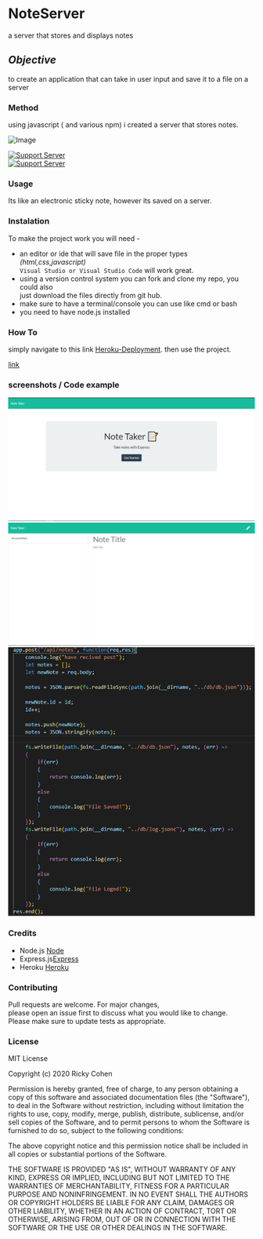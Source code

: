 # NoteServer
a server that stores and displays notes

## *Objective* 
to create an application that can take in user input and save it to a file on a server

### Method
using javascript  ( and various npm) i created a server that stores notes.



![Image](https://img.shields.io/badge/languages-html%20%7C%20css%20%7C%20javascript-blue)<br>

[![Support Server](https://img.shields.io/discord/758849764959191071.svg?color=7289da&label=UofMcohort&logo=discord&style=flat-square)](https://discord.gg/HaWKVB6)<br>
[![Support Server](https://img.shields.io/discord/568508644669390905.svg?color=7289da&label=Personal&logo=discord&style=pastic)](https://discord.gg/Sj6HrJQ)



### Usage 
Its like an electronic sticky note, however its saved on a server.

### Instalation
To make the project work you will need -
* an editor or ide that will save file in the proper types *(html,css,javascript)* <br>
`Visual Studio or Visual Studio Code` will work great.
* using a version control system you can fork and clone my repo, you could also<br>
just download the files directly from git hub.
* make sure to have a terminal/console you can use like cmd or bash
* you need to have node.js installed

### How To
simply navigate to this link [Heroku-Deployment](https://evening-lowlands-51185.herokuapp.com/).
then use the project.

[link](https://drive.google.com/file/d/1saeYyln8Aps54GtVENXMK6tF-FHgYmyM/view?usp=sharing)

### screenshots / Code example
![Image](Develop/public/assets/img/Home.PNG "home page")<br>
![Image](Develop/public/assets/img/Main.PNG "main use page")<br>
![Image](Develop/public/assets/img/Code.PNG "app.post")



### Credits
* Node.js [Node](https://nodejs.org/en/)
* Express.js[Express](https://expressjs.com/)
* Heroku [Heroku](https://www.heroku.com/)


### Contributing
Pull requests are welcome. For major changes,<br>
please open an issue first to discuss what you would like to change.<br>
 Please make sure to update tests as appropriate.


### License

MIT License

Copyright (c) 2020 Ricky Cohen

Permission is hereby granted, free of charge, to any person obtaining a copy
of this software and associated documentation files (the "Software"), to deal
in the Software without restriction, including without limitation the rights
to use, copy, modify, merge, publish, distribute, sublicense, and/or sell
copies of the Software, and to permit persons to whom the Software is
furnished to do so, subject to the following conditions:

The above copyright notice and this permission notice shall be included in all
copies or substantial portions of the Software.

THE SOFTWARE IS PROVIDED "AS IS", WITHOUT WARRANTY OF ANY KIND, EXPRESS OR
IMPLIED, INCLUDING BUT NOT LIMITED TO THE WARRANTIES OF MERCHANTABILITY,
FITNESS FOR A PARTICULAR PURPOSE AND NONINFRINGEMENT. IN NO EVENT SHALL THE
AUTHORS OR COPYRIGHT HOLDERS BE LIABLE FOR ANY CLAIM, DAMAGES OR OTHER
LIABILITY, WHETHER IN AN ACTION OF CONTRACT, TORT OR OTHERWISE, ARISING FROM,
OUT OF OR IN CONNECTION WITH THE SOFTWARE OR THE USE OR OTHER DEALINGS IN THE
SOFTWARE.

   